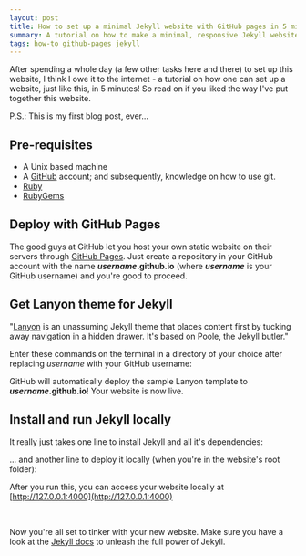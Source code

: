 ```yaml
---
layout: post
title: How to set up a minimal Jekyll website with GitHub pages in 5 minutes
summary: A tutorial on how to make a minimal, responsive Jekyll website, just like this.
tags: how-to github-pages jekyll
---
```


After spending a whole day (a few other tasks here and there) to set up this website, I think I owe it to the internet - a tutorial on how one can set up a website, just like this, in 5 minutes! So read on if you liked the way I've put together this website.

P.S.: This is my first blog post, ever...

## Pre-requisites

- A Unix based machine
- A [GitHub](https://github.com/) account; and subsequently, knowledge on how to use git.
- [Ruby](https://www.ruby-lang.org/en/downloads/)
- [RubyGems](http://rubygems.org/pages/download)

## Deploy with GitHub Pages

The good guys at GitHub let you host your own static website on their servers through [GitHub Pages](https://pages.github.com/). Just create a repository in your GitHub account with the name ***username*.github.io** (where ***username*** is your GitHub username) and you're good to proceed.

## Get Lanyon theme for Jekyll

"[Lanyon](http://lanyon.getpoole.com/) is an unassuming Jekyll theme that places content first by tucking away navigation in a hidden drawer. It's based on Poole, the Jekyll butler."

Enter these commands on the terminal in a directory of your choice after replacing *username* with your GitHub username:

<script src="https://gist.github.com/nilakshdas/01efc6867688c5fc144d.js"></script>

GitHub will automatically deploy the sample Lanyon template to ***username*.github.io**! Your website is now live.

## Install and run Jekyll locally

It really just takes one line to install Jekyll and all it's dependencies:

<script src="https://gist.github.com/nilakshdas/8665cb1a3adc1fb2b117.js"></script>

... and another line to deploy it locally (when you're in the website's root folder):

<script src="https://gist.github.com/nilakshdas/c5ea9b109198d4940cbc.js"></script>

After you run this, you can access your website locally at [http://127.0.0.1:4000](http://127.0.0.1:4000)

<br/>

Now you're all set to tinker with your new website. Make sure you have a look at the [Jekyll docs](http://jekyllrb.com/docs/home/) to unleash the full power of Jekyll.